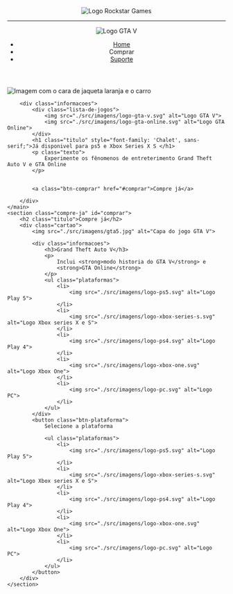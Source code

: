 <!DOCTYPE html>
<html lang="pt-BR">

<head>
    <meta charset="UTF-8">
    <meta name="viewport" content="width=device-width, initial-scale=1.0">
    <title>Big Site - Landing Page GTA</title>
    <link rel="shortcut icon" href="src/imagens/favicon.png" type="image/x-icon"/>
    <link rel="https://fonts.cdnfonts.com/css/chalet" href="stylesheet">
</head>
<body>
    <header class="cabecalho">
        <div class="logo">
            <img src="./src/imagens/logo-rockstar.svg" alt="Logo Rockstar Games">
            <hr>
            <img src="./src/imagens/logo-gta.svg" alt=" Logo GTA V">
            <div>
                <nav>
                    <ul class="menu">
                        <li>
                            <a href="#home">Home</a>
                        </li>
                        <li>
                            <a class="#comprar">Comprar</a>
                        </li>
                        <li>
                            <a href="https://support.rockstargames.com/categories/200013306" target="_blank">Suporte</a>
                        </li>
                    </ul>
                </nav>
    </header>
    <main class="home" id="home">
        <img class="imagem-fundo" src="./src/imagens/bg-main.png" alt="Imagem com o cara de jaqueta laranja e o carro ">

        <div class="informacoes">
            <div class="lista-de-jogos">
                <img src="./src/imagens/logo-gta-v.svg" alt="Logo GTA V">
                <img src="./src/imagens/logo-gta-online.svg" alt="Logo GTA Online">
            </div>
            <h1 class="titulo" style="font-family: 'Chalet', sans-serif;">Já disponivel para ps5 e Xbox Series X S </h1>
            <p class="texto">
                Experimente os fênomenos de entreterimento Grand Theft Auto V e GTA Online
            </p>


            <a class="btn-comprar" href="#comprar">Compre já</a>

        </div>
    </main>
    <section class="compre-ja" id="comprar">
        <h2 class="titulo">Compre já</h2>
        <div class="cartao">
            <img src="./src/imagens/gta5.jpg" alt="Capa do jogo GTA V">

            <div class="informacoes">
                <h3>Grand Theft Auto V</h3>
                <p>
                    Inclui <strong>modo historia do GTA V</strong> e
                    <strong>GTA Online</strong>
                </p>
                <ul class="plataformas">
                    <li>
                        <img src="./src/imagens/logo-ps5.svg" alt="Logo Play 5">
                    </li>
                    <li>
                        <img src="./src/imagens/logo-xbox-series-s.svg" alt="Logo Xbox series X e S">
                    </li>
                    <li>
                        <img src="./src/imagens/logo-ps4.svg" alt="Logo Play 4">
                    </li>
                    <li>
                        <img src="./src/imagens/logo-xbox-one.svg" alt="Logo Xbox One">
                    </li>
                    <li>
                        <img src="./src/imagens/logo-pc.svg" alt="Logo PC">
                    </li>
                </ul>
            </div>
            <button class="btn-plataforma">
                Selecione a plataforma

                <ul class="plataformas">
                    <li>
                        <img src="./src/imagens/logo-ps5.svg" alt="Logo Play 5">
                    </li>
                    <li>
                        <img src="./src/imagens/logo-xbox-series-s.svg" alt="Logo Xbox series X e S">
                    </li>
                    <li>
                        <img src="./src/imagens/logo-ps4.svg" alt="Logo Play 4">
                    </li>
                    <li>
                        <img src="./src/imagens/logo-xbox-one.svg" alt="Logo Xbox One">
                    </li>
                    <li>
                        <img src="./src/imagens/logo-pc.svg" alt="Logo PC">
                    </li>
                </ul>
            </button>
        </div>
    </section>
</body>

</html>
